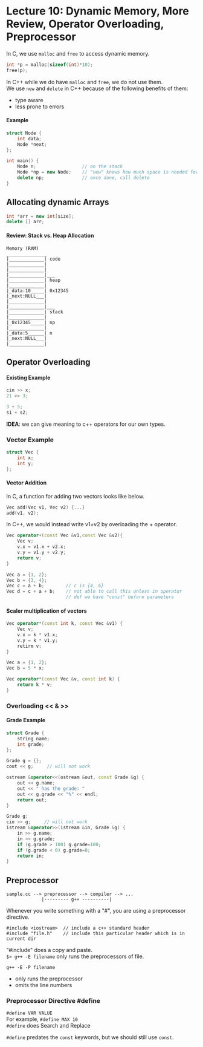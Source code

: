 # Lecture 10: Dynamic Memory, More Review, Operator Overloading, Preprocessor

In C, we use `malloc` and `free` to access dynamic memory.  
```c
int *p = malloc(sizeof(int)*10);
free(p);
```

In C++ while we do have `malloc` and `free`, we do not use them.  
We use `new` and `delete` in C++ because of the following benefits of them:

- type aware
- less prone to errors

#### Example

```c++
struct Node {
	int data;
	Node *next;
};

int main() {
	Node n;                 // on the stack
	Node *np = new Node;    // "new" knows how much space is needed for a Node
	delete np;              // once done, call delete
}
```

## Allocating dynamic Arrays

```c++
int *arr = new int[size];
delete [] arr;
```

#### Review: Stack vs. Heap Allocation

```
Memory (RAM)
_______________
|_____________| code
|_____________|
|_____________|
|_____________|___
|_____________| heap
|_____________|
|_data:10_____| 0x12345
|_next:NULL___|
|_____________|
|_____________|___
|_____________| stack
|_____________|
|_0x12345_____| np
|_____________|
|_data:5______| n
|_next:NULL___|
|_____________|
```

## Operator Overloading

#### Existing Example
```c++
cin >> x;
21 >> 3;

3 + 5;
s1 + s2;
```

**IDEA**: we can give meaning to c++ operators for our own types.

### Vector Example
```c++
struct Vec {
	int x;
	int y;
};
```

#### Vector Addition
In C, a function for adding two vectors looks like below.

```c
Vec add(Vec v1, Vec v2) {...}
add(v1, v2);
```

In C++, we would instead write v1+v2 by overloading the + operator.

```c++
Vec operator+(const Vec &v1,const Vec &v2){
	Vec v;
	v.x = v1.x + v2.x;
	v.y = v1.y + v2.y;
	return v;
}

Vec a = {1, 2};
Vec b = {3, 4};
Vec c = a + b;        // c is {4, 6}
Vec d = c + a + b;    // not able to call this unless in operator 
                      // def we have "const" before parameters
```

#### Scaler multiplication of vectors

```c++
Vec operator*(const int k, const Vec &v1) {
	Vec v;
	v.x = k * v1.x;
	v.y = k * v1.y;
	retirm v;
}

Vec a = {1, 2};
Vec b = 5 * x;

Vec operator*(const Vec &v, const int k) {
	return k * v;
}
```

### Overloading << & >>

#### Grade Example

```c++
struct Grade {
	string name;
	int grade;
};

Grade g = {};
cout << g;     // will not work

ostream &operator<<(ostream &out, const Grade &g) {
	out << g.name;
	out << " has the grade: "
	out << g.grade << "%" << endl;
	return out;
}

Grade g;
cin >> g;     // will not work
istream &operator>>(istream &in, Grade &g) {
	in >> g.name;
	in >> g.grade;
	if (g.grade > 100) g.grade=100;
	if (g.grade < 0) g.grade=0;
	return in;
}
```

## Preprocessor

```
sample.cc --> preprocessor --> compiler --> ...  
             |--------- g++ ----------|  
```
Whenever you write something with a "#", you are using a preprocessor directive.

```
#include <iostream>  // include a c++ standard header
#include "file.h"    // include this particular header which is in current dir
```
"#include" does a copy and paste.  
`$> g++ -E filename` only runs the preprocessors of file.

```
g++ -E -P filename
```

- only runs the preprocessor
- omits the line numbers

### Preprocessor Directive #define
`#define VAR VALUE`  
For example, `#define MAX 10`  
`#define` does Search and Replace

`#define` predates the `const` keywords, but we should still use `const`.
